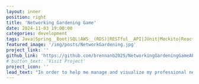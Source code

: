 ```yaml
---
layout: inner
position: right
title: 'Networking Gardening Game'
date: 2024-11-03 19:00:00
categories: development
tags: Java|Spring__Boot|SQL|AWS__(RDS)|RESTful__API|JUnit|Mockito|React|JavaScript
featured_image: '/img/posts/NetworkGardening.jpg'
project_link: ''
github_link: 'https://github.com/brennanb2025/NetworkingGardeningGameAPI'
# button_text: 'Visit Project'
project_icon: ''
lead_text: "In order to help me manage and visualize my professional network, I created a gardening game where connections are represented as plants that grow with regular outreach. The game lets you store details about each connection, schedule future outreach dates, and set recurring intervals for follow-ups. Each time you reach out, you can log notes about the interaction and 'water' the plant to reset its outreach timer. It also includes the option to set special outreach reminders, such as to congratulate a contact on a new product launch. I developed a fully tested Java Spring Boot REST API for the backend, and I'm now working on a React frontend. (This was mostly a backend/testing exercise - the picture to the left is just a draft frontend that doesn't show all of the features. But they're all there in the backend!)"
---
```

